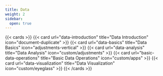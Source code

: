 ```yaml
---
title: Data
weight: 2
sidebar:
  open: true
---
```


{{< cards >}}
  {{< card url="data-introduction" title="Data Introduction" icon="document-duplicate" >}}
  {{< card url="data-basics" title="Data Basics" icon="adjustments-vertical" >}}
  {{< card url="data-analysis" title="Data Analysis" icon="custom/adjustments" >}}
  {{< card url="basic-data-operations" title="Basic Data Operations" icon="custom/apps" >}}
  {{< card url="data-visualization" title="Data Visualization" icon="custom/eyeglass" >}}
{{< /cards >}}
